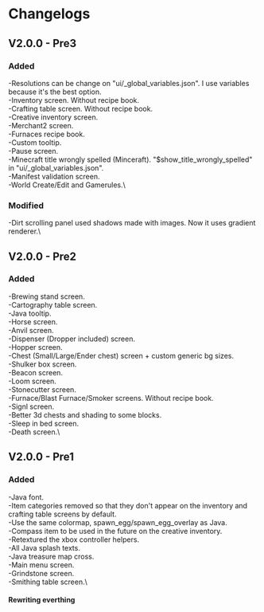 # Changelogs

## V2.0.0 - Pre3
### Added
-Resolutions can be change on "ui/_global_variables.json". I use variables because it's the best option.\
-Inventory screen. Without recipe book.\
-Crafting table screen. Without recipe book.\
-Creative inventory screen.\
-Merchant2 screen.\
-Furnaces recipe book.\
-Custom tooltip.\
-Pause screen.\
-Minecraft title wrongly spelled (Minceraft). "$show_title_wrongly_spelled" in "ui/_global_variables.json".\
-Manifest validation screen.\
-World Create/Edit and Gamerules.\
### Modified
-Dirt scrolling panel used shadows made with images. Now it uses gradient renderer.\

## V2.0.0 - Pre2
### Added
-Brewing stand screen.\
-Cartography table screen.\
-Java tooltip.\
-Horse screen.\
-Anvil screen.\
-Dispenser (Dropper included) screen.\
-Hopper screen.\
-Chest (Small/Large/Ender chest) screen + custom generic bg sizes.\
-Shulker box screen.\
-Beacon screen.\
-Loom screen.\
-Stonecutter screen.\
-Furnace/Blast Furnace/Smoker screens. Without recipe book.\
-Signl screen.\
-Better 3d chests and shading to some blocks.\
-Sleep in bed screen.\
-Death screen.\

## V2.0.0 - Pre1
### Added
-Java font.\
-Item categories removed so that they don't appear on the inventory and crafting table screens by default.\
-Use the same colormap, spawn_egg/spawn_egg_overlay as Java.\
-Compass item to be used in the future on the creative inventory.\
-Retextured the xbox controller helpers.\
-All Java splash texts.\
-Java treasure map cross.\
-Main menu screen.\
-Grindstone screen.\
-Smithing table screen.\

#### Rewriting everthing